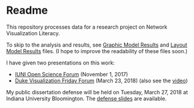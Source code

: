# Readme

This repository processes data for a research project on Network Visualization Literacy.

To skip to the analysis and results, see [Graphic Model Results](Command%20Files/Results/Graphic-Models-Main.md) and [Layout Model Results](Command%20Files/Results/Layout-Models-Main.md) files. (I hope to improve the readability of these files soon.)

I have given two presentations on this work:

* [IUNI Open Science Forum](Zoss-OpenScienceForum.pdf) (November 1, 2017)
* [Duke Visualization Friday Forum](Zoss-VFF-03-23-18.pdf) (March 23, 2018) (also see the [video](https://compsci.capture.duke.edu/Panopto/Pages/Viewer.aspx?id=1d52fa74-033d-48fc-b0d1-a3a86f12ffaa))

My public dissertation defense will be held on Tuesday, March 27, 2018 at Indiana University Bloomington. The [defense slides](Zoss-Defense-03-27-2019.pdf) are available.